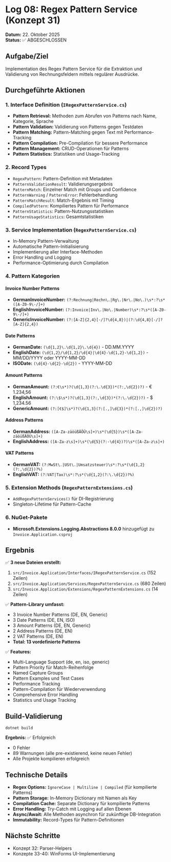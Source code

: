 # Log 08: Regex Pattern Service (Konzept 31)

**Datum:** 22. Oktober 2025  
**Status:** ✅ ABGESCHLOSSEN

## Aufgabe/Ziel

Implementation des Regex Pattern Service für die Extraktion und Validierung von Rechnungsfeldern mittels regulärer Ausdrücke.

## Durchgeführte Aktionen

### 1. Interface Definition (`IRegexPatternService.cs`)
- **Pattern Retrieval:** Methoden zum Abrufen von Patterns nach Name, Kategorie, Sprache
- **Pattern Validation:** Validierung von Patterns gegen Testdaten
- **Pattern Matching:** Pattern-Matching gegen Text mit Performance-Tracking
- **Pattern Compilation:** Pre-Compilation für bessere Performance
- **Pattern Management:** CRUD-Operationen für Patterns
- **Pattern Statistics:** Statistiken und Usage-Tracking

### 2. Record Types
- `RegexPattern`: Pattern-Definition mit Metadaten
- `PatternValidationResult`: Validierungsergebnis
- `PatternMatch`: Einzelner Match mit Groups und Confidence
- `PatternWarning` / `PatternError`: Fehlerbehandlung
- `PatternMatchResult`: Match-Ergebnis mit Timing
- `CompiledPattern`: Kompiliertes Pattern für Performance
- `PatternStatistics`: Pattern-Nutzungsstatistiken
- `PatternUsageStatistics`: Gesamtstatistiken

### 3. Service Implementation (`RegexPatternService.cs`)
- In-Memory Pattern-Verwaltung
- Automatische Pattern-Initialisierung
- Implementierung aller Interface-Methoden
- Error Handling und Logging
- Performance-Optimierung durch Compilation

### 4. Pattern Kategorien

#### Invoice Number Patterns
- **GermanInvoiceNumber:** `(?:Rechnung|Rechn\.|Rg\.|Nr\.|No\.)\s*:?\s*([A-Z0-9\-/]+)`
- **EnglishInvoiceNumber:** `(?:Invoice|Inv\.|No\.|Number)\s*:?\s*([A-Z0-9\-/]+)`
- **GenericInvoiceNumber:** `(?:[A-Z]{2,4}[-/]?\d{4,8})|(?:\d{4,8}[-/]?[A-Z]{2,4})`

#### Date Patterns
- **GermanDate:** `(\d{1,2}\.\d{1,2}\.\d{4})` - DD.MM.YYYY
- **EnglishDate:** `(\d{1,2}/\d{1,2}/\d{4}|\d{4}-\d{1,2}-\d{1,2})` - MM/DD/YYYY oder YYYY-MM-DD
- **ISODate:** `(\d{4}-\d{2}-\d{2})` - YYYY-MM-DD

#### Amount Patterns
- **GermanAmount:** `(?:€\s*)?(\d{1,3}(?:\.\d{3})*(?:,\d{2})?)` - € 1.234,56
- **EnglishAmount:** `(?:\$\s*)?(\d{1,3}(?:,\d{3})*(?:\.\d{2})?)` - $ 1,234.56
- **GenericAmount:** `(?:[€$]\s*)?(\d{1,3}(?:[.,]\d{3})*(?:[.,]\d{2})?)`

#### Address Patterns
- **GermanAddress:** `([A-Za-zäöüßÄÖÜ\s]+)\s*(\d{5})\s*([A-Za-zäöüßÄÖÜ\s]+)`
- **EnglishAddress:** `([A-Za-z\s]+)\s*(\d{5}(?:-\d{4})?)\s*([A-Za-z\s]+)`

#### VAT Patterns
- **GermanVAT:** `(?:MwSt\.|USt\.|Umsatzsteuer)\s*:?\s*(\d{1,2}(?:,\d{2})?%)`
- **EnglishVAT:** `(?:VAT|Tax)\s*:?\s*(\d{1,2}(?:\.\d{2})?%)`

### 5. Extension Methods (`RegexPatternExtensions.cs`)
- `AddRegexPatternServices()` für DI-Registrierung
- Singleton-Lifetime für Pattern-Cache

### 6. NuGet-Pakete
- **Microsoft.Extensions.Logging.Abstractions 8.0.0** hinzugefügt zu `Invoice.Application.csproj`

## Ergebnis

✅ **3 neue Dateien erstellt:**
1. `src/Invoice.Application/Interfaces/IRegexPatternService.cs` (152 Zeilen)
2. `src/Invoice.Application/Services/RegexPatternService.cs` (680 Zeilen)
3. `src/Invoice.Application/Extensions/RegexPatternExtensions.cs` (14 Zeilen)

✅ **Pattern-Library umfasst:**
- 3 Invoice Number Patterns (DE, EN, Generic)
- 3 Date Patterns (DE, EN, ISO)
- 3 Amount Patterns (DE, EN, Generic)
- 2 Address Patterns (DE, EN)
- 2 VAT Patterns (DE, EN)
- **Total: 13 vordefinierte Patterns**

✅ **Features:**
- Multi-Language Support (de, en, iso, generic)
- Pattern Priority für Match-Reihenfolge
- Named Capture Groups
- Pattern Examples und Test Cases
- Performance Tracking
- Pattern-Compilation für Wiederverwendung
- Comprehensive Error Handling
- Statistics und Usage Tracking

## Build-Validierung

```
dotnet build
```

**Ergebnis:** ✅ Erfolgreich  
- 0 Fehler
- 89 Warnungen (alle pre-existierend, keine neuen Fehler)
- Alle Projekte kompilieren erfolgreich

## Technische Details

- **Regex Options:** `IgnoreCase | Multiline | Compiled` (für kompilierte Patterns)
- **Pattern Storage:** In-Memory Dictionary mit Namen als Key
- **Compilation Cache:** Separate Dictionary für kompilierte Patterns
- **Error Handling:** Try-Catch mit Logging auf allen Ebenen
- **Async/Await:** Alle Methoden asynchron für zukünftige DB-Integration
- **Immutability:** Record-Types für Pattern-Definitionen

## Nächste Schritte

- Konzept 32: Parser-Helpers
- Konzepte 33-40: WinForms UI-Implementierung

